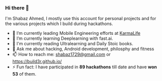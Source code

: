 ### Hi there 👋
I'm Shabaz Ahmed, I mostly use this account for personal projects and for the various projects which I build during hackathons.
- 🔭 I’m currently leading Mobile Engineering efforts at [KarmaLife](https://karmalife.ai)
- 🌱 I’m currently learning Deeplearning with fast.ai.
- 🧠 I'm currently reading Ultralearning and Daily Stoic books.
- 💬 Ask me about hacking, Android development, philosphy and fitness
- 📫 How to reach me: shabaz1729@gmail.com or https://build3r.github.io/
- ⚡ Fun fact: I have participated in **89 hackathons** till date and have **won 53** of them.
<!--
**build3r/build3r** is a ✨ _special_ ✨ repository because its `README.md` (this file) appears on your GitHub profile.

Here are some ideas to get you started:

 ...

- 👯 I’m looking to collaborate on ...
- 🤔 I’m looking for help with ...
...
 ...
- 😄 Pronouns: ...
-->
